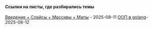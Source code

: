 #### Ссылки на листы, где разбирались темы
[Введение + Слайсы + Массивы + Мапы](obsidian://open?vault=Learn&file=Daily%2F2025-08-11) - 2025-08-11
[ООП в golang](obsidian://open?vault=Learn&file=Daily%2F2025-08-12)- 2025-08-12



